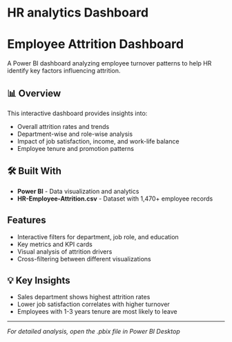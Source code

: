 # HR analytics Dashboard
# Employee Attrition Dashboard

A Power BI dashboard analyzing employee turnover patterns to help HR identify key factors influencing attrition.

## 📊 Overview

This interactive dashboard provides insights into:
- Overall attrition rates and trends
- Department-wise and role-wise analysis
- Impact of job satisfaction, income, and work-life balance
- Employee tenure and promotion patterns

## 🛠️ Built With

- **Power BI** - Data visualization and analytics
- **HR-Employee-Attrition.csv** - Dataset with 1,470+ employee records

##  Features

- Interactive filters for department, job role, and education
- Key metrics and KPI cards
- Visual analysis of attrition drivers
- Cross-filtering between different visualizations

## 💡 Key Insights

- Sales department shows highest attrition rates
- Lower job satisfaction correlates with higher turnover
- Employees with 1-3 years tenure are most likely to leave

---

*For detailed analysis, open the .pbix file in Power BI Desktop*
